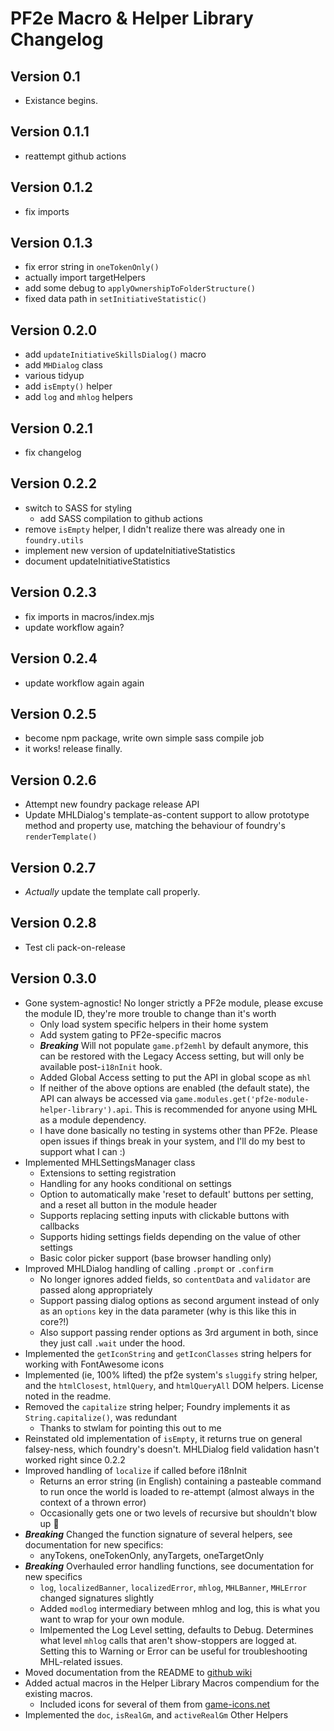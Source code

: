 # PF2e Macro & Helper Library Changelog

## Version 0.1
- Existance begins.

## Version 0.1.1
- reattempt github actions

## Version 0.1.2
- fix imports

## Version 0.1.3
- fix error string in `oneTokenOnly()`
- actually import targetHelpers
- add some debug to `applyOwnershipToFolderStructure()`
- fixed data path in `setInitiativeStatistic()`

## Version 0.2.0
- add `updateInitiativeSkillsDialog()` macro
- add `MHDialog` class
- various tidyup
- add `isEmpty()` helper
- add `log` and `mhlog` helpers

## Version 0.2.1
- fix changelog

## Version 0.2.2
- switch to SASS for styling
  - add SASS compilation to github actions
- remove `isEmpty` helper, I didn't realize there was already one in `foundry.utils`
- implement new version of updateInitiativeStatistics
- document updateInitiativeStatistics

## Version 0.2.3
- fix imports in macros/index.mjs
- update workflow again?

## Version 0.2.4
- update workflow again again

## Version 0.2.5
- become npm package, write own simple sass compile job
- it works! release finally.

## Version 0.2.6
- Attempt new foundry package release API
- Update MHLDialog's template-as-content support to allow prototype method and property use, matching the behaviour of foundry's `renderTemplate()`

## Version 0.2.7 
- *Actually* update the template call properly.

## Version 0.2.8
- Test cli pack-on-release

## Version 0.3.0
- Gone system-agnostic! No longer strictly a PF2e module, please excuse the module ID, they're more trouble to change than it's worth
  - Only load system specific helpers in their home system
  - Add system gating to PF2e-specific macros
  - ***Breaking*** Will not populate `game.pf2emhl` by default anymore, this can be restored with the Legacy Access setting, but will only be available post-`i18nInit` hook.
  - Added Global Access setting to put the API in global scope as `mhl`
  - If neither of the above options are enabled (the default state), the API can always be accessed via `game.modules.get('pf2e-module-helper-library').api`. This is recommended for anyone using MHL as a module dependency.
  - I have done basically no testing in systems other than PF2e. Please open issues if things break in your system, and I'll do my best to support what I can :)
- Implemented MHLSettingsManager class
  - Extensions to setting registration
  - Handling for any hooks conditional on settings
  - Option to automatically make 'reset to default' buttons per setting, and a reset all button in the module header
  - Supports replacing setting inputs with clickable buttons with callbacks
  - Supports hiding settings fields depending on the value of other settings
  - Basic color picker support (base browser handling only)
- Improved MHLDialog handling of calling `.prompt` or `.confirm`
  - No longer ignores added fields, so `contentData` and `validator` are passed along appropriately
  - Support passing dialog options as second argument instead of only as an `options` key in the data parameter (why is this like this in core?!)
  - Also support passing render options as 3rd argument in both, since they just call `.wait` under the hood.
- Implemented the `getIconString` and `getIconClasses` string helpers for working with FontAwesome icons
- Implemented (ie, 100% lifted) the pf2e system's `sluggify` string helper, and the `htmlClosest`, `htmlQuery`, and `htmlQueryAll` DOM helpers. License noted in the readme.
- Removed the `capitalize` string helper; Foundry implements it as `String.capitalize()`, was redundant
  - Thanks to stwlam for pointing this out to me
- Reinstated old implementation of `isEmpty`, it returns true on general falsey-ness, which foundry's doesn't. MHLDialog field validation hasn't worked right since 0.2.2
- Improved handling of `localize` if called before i18nInit
  - Returns an error string (in English) containing a pasteable command to run once the world is loaded to re-attempt (almost always in the context of a thrown error)
  - Occasionally gets one or two levels of recursive but shouldn't blow up 🤞
- ***Breaking*** Changed the function signature of several helpers, see documentation for new specifics:
  - anyTokens, oneTokenOnly, anyTargets, oneTargetOnly
- ***Breaking*** Overhauled error handling functions, see documentation for new specifics
  - `log`, `localizedBanner`, `localizedError`, `mhlog`, `MHLBanner`, `MHLError` changed signatures slightly
  - Added `modlog` intermediary between mhlog and log, this is what you want to wrap for your own module.
  - Imlpemented the Log Level setting, defaults to Debug. Determines what level `mhlog` calls that aren't show-stoppers are logged at. Setting this to Warning or Error can be useful for troubleshooting MHL-related issues.
- Moved documentation from the README to [github wiki](https://github.com/esheyw/pf2e-macro-helper-library/wiki/Interim-API-Reference/)
- Added actual macros in the Helper Library Macros compendium for the existing macros.
  - Included icons for several of them from [game-icons.net](https://game-icons.net)
- Implemented the `doc`, `isRealGm`, and `activeRealGm` Other Helpers